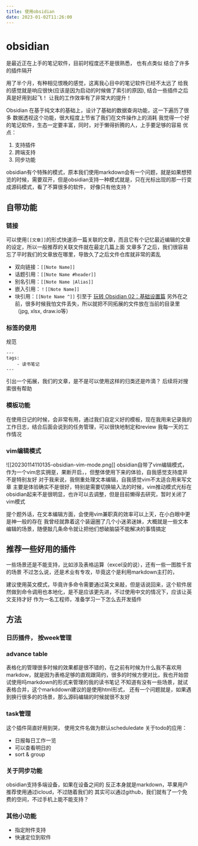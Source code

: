 ```yaml
---
title: 使用obsidian
date: 2023-01-02T11:26:00
---
```


# obsidian
是最近正在上手的笔记软件，目前时程度还不是很熟悉， 也有点类似
结合了许多的插件隔开

用了半个月，有种相见恨晚的感觉，这离我心目中的笔记软件已经不太远了
给我的感觉就是响应很快(应该是因为启动的时候做了索引的原因), 结合一些插件之后真是好用到起飞！ 让我的工作效率有了非常大的提升！

Obsidian 在基于纯文本的基础上，设计了基础的数据查询功能，这一下遍历了很多
数据透视这个功能，很大程度上节省了我们在文件操作上的消耗
我觉得一个好的笔记软件，生态一定要丰富，同时，对于懒得折腾的人，上手要足够的容易
优点：
1. 支持插件
2. 跨端支持
3. 同步功能

obsidian有个特殊的模式，原本我们使用markdown会有一个问题，就是如果想预览的时候，需要双开，但是obsidian支持一种模式就是，只在光标出现的那一行变成源码模式，看了不算很多的软件， 好像只有他支持？

## 自带功能
### 链接
可以使用`[[文章]]`的形式快速添一篇关联的文章，而且它有个记忆最近编辑的文章的设定，所以一般推荐的关联文件就在最定几篇上面
文章多了之后，我们很容易忘了平时我们的文章放在哪里，导致久了之后文件仓库就非常的紊乱

-   双向链接：`[[Note Name]]`
-   话题引用：`[[Note Name #header]]`
-   别名引用：`[[Note Name |Alias]]`
-   嵌入引用：`！[[Note Name]]`
-   块引用：`[[Note Name ^]]`
引至于 [玩转 Obsidian 02：基础设置篇](https://sspai.com/post/63481)
另外在之前，很多时候我怕文件丢失，所以就把不同拓展的文件放在当前的目录里（jpg, xlsx, draw.io等）

### 标签的使用
规范
```
---
tags:
	- 读书笔记
---
```

引出一个拓展，我们的文章，是不是可以使用这样的归类还是咋滴？
后续将对搜索很有帮助

### 模板功能
在使用日记的时候，会非常有用，通过我们自定义好的模板，现在我用来记录我的工作日志，结合后面会说到的任务管理，可以很快地制定和review 我每一天的工作情况

### vim编辑模式
![[20230114110135-obsidian-vim-mode.png]]
obsidian自带了vim编辑模式，作为一个vim忠实拥趸，果断开启，，但整体使用下来的体验，自我感觉支持度并不是特别友好
对于我来说，我侧重处理文本编辑，自我感觉vim不太适合用来写文章
主要是体验确实不是很好，特别是需要切换输入法的时候，vim推动模式光标在obsidian起来不是很明显，也许可以去调整，但是目前懒得去研究，暂时关闭了vim模式

提个题外话，在文本编辑方面，会使用vim兼职真的效率可以上天，在小白眼中更是神一般的存在
我曾经就靠着这个装逼圈了几个小迷弟迷妹，大概就是一些文本编辑的场景，随便敲几条命令就让把他们想破脑袋不能解决的事情搞定



## 推荐一些好用的插件

一些场景还是不能支持，比如涉及表格运算（excel没的说），还有一些一图胜千言的场景
不过怎么说，还是术业有专攻，毕竟这个是利用markdown主打的，

建议使用英文模式，毕竟许多命令需要通过英文来敲，但是话说回来，这个软件居然做到命令调用也本地化，是不是应该更先进，不过使用中文的情况下，应该让英文支持才好
作为一名工程师，准备学习一下怎么去开发插件

## 方法
### 日历插件， 按week管理

### advance table
表格化的管理很多时候的效果都是很不错的，在之前有时候为什么我不喜欢用markdow，就是因为表格足够的直观跟简约，很多的时候方便对比，我也开始尝试使用吗markdown的形式来管理的我的读书笔记
不知道有没有一些场景，就试表格合并，这个markddown建议的是使用html形式，
还有一个问题就是，如果遇到换行很多的的场景，那么源码编辑的时候就很不友好

### task管理
这个插件简直好用到哭， 
使用文件名做为默认scheduledate
 关于todo的应用：
- 日报每日工作一览
- 可以查看明日的
- sort & group

### 关于同步功能
obsidian支持多端设备，如果在设备之间的 
反正本身就是markdown，苹果用户推荐使用通过icloud，不过随着我们的
其实可以通过github，我们就有了一个免费的空间，不过手机上能不能支持？

### 其他小功能
- 指定附件支持
- 快速定位到软件
